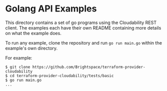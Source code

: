 # Golang API Examples

This directory contains a set of go programs using the Cloudability REST client. The examples each have their own README containing more details on what the example does.

To run any example, clone the repository and run `go run main.go` within
the example's own directory.

For example:

```
$ git clone https://github.com/Brightspace/terraform-provider-cloudability
$ cd terraform-provider-cloudability/tests/basic
$ go run main.go
...
```